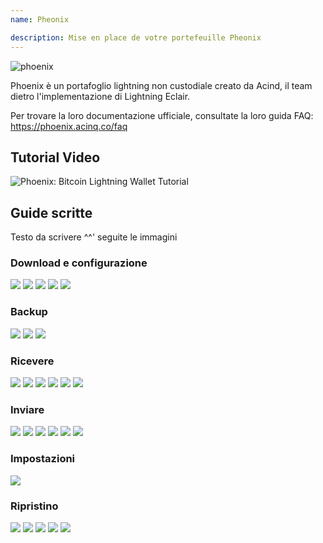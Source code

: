 ```yaml
---
name: Pheonix

description: Mise en place de votre portefeuille Pheonix
---
```


![phoenix](assets/cover.jpeg)

Phoenix è un portafoglio lightning non custodiale creato da Acind, il team dietro l'implementazione di Lightning Eclair.

Per trovare la loro documentazione ufficiale, consultate la loro guida FAQ: https://phoenix.acinq.co/faq

## Tutorial Video

![ Phoenix: Bitcoin Lightning Wallet Tutorial](https://www.youtube.com/watch?v=Cx5PK1H5OR0)

## Guide scritte

Testo da scrivere ^^' seguite le immagini

### Download e configurazione

![](assets/screenshot1.jpeg)
![](assets/screenshot2.jpeg)
![](assets/screenshot3.jpeg)
![](assets/screenshot4.jpeg)
![](assets/screenshot5.jpeg)

### Backup

![](assets/screenshot6.jpeg)
![](assets/screenshot7.jpeg)
![](assets/screenshot8.jpeg)

### Ricevere

![](assets/screenshot9.jpeg)
![](assets/screenshot10.jpeg)
![](assets/screenshot11.jpeg)
![](assets/screenshot12.jpeg)
![](assets/screenshot13.jpeg)
![](assets/screenshot14.jpeg)

### Inviare

![](assets/screenshot15.jpeg)
![](assets/screenshot16.jpeg)
![](assets/screenshot17.jpeg)
![](assets/screenshot18.jpeg)
![](assets/screenshot19.jpeg)
![](assets/screenshot20.jpeg)

### Impostazioni

![](assets/screenshot21.jpeg)

### Ripristino

![](assets/screenshot22.jpeg)
![](assets/screenshot23.jpeg)
![](assets/screenshot24.jpeg)
![](assets/screenshot25.jpeg)
![](assets/screenshot26.jpeg)
